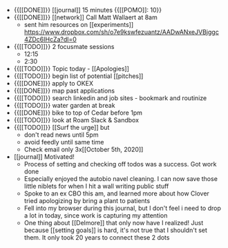- {{[[DONE]]}} [[journal]] 15 minutes {{[[POMO]]: 10}}
- {{[[DONE]]}} [[network]] Call Matt Wallaert at 8am
    - sent him resources on [[experiments]] https://www.dropbox.com/sh/o7e9kswfezuantz/AADwANxeJVBjggc4ZDc6IHcZa?dl=0
- {{[[TODO]]}} 2 focusmate sessions
    - 12:15
    - 2:30
- {{[[TODO]]}} Topic today - [[Apologies]]
- {{[[TODO]]}} begin list of potential [[pitches]]
- {{[[DONE]]}} apply to OKEX
- {{[[DONE]]}} map past applications
- {{[[TODO]]}} search linkedin and job sites - bookmark and routinize
- {{[[TODO]]}} water garden at break
- {{[[DONE]]}} bike to top of Cedar before 1pm
- {{[[TODO]]}} look at Roam Slack & Sandbox
- {{[[TODO]]}} [[Surf the urge]] but 
    - don't read news until 5pm
    - avoid feedly until same time
    - Check email only 3x[[October 5th, 2020]]
- [[journal]] Motivated!
    - Process of setting and checking off todos was a success. Got work done
    - Especially enjoyed the autobio navel cleaning. I can now save those little niblets for when I hit a wall writing public stuff
    - Spoke to an ex CBO this am, and learned more about how Clover tried apologizing by bring a plant to patients
    - Fell into my browser during this journal, but I don't feel i need to drop a lot in today, since work is capturing my attention
    - One thing about [[Delmore]] that only now have I realized! Just because [[setting goals]] is hard, it's not true that I shouldn't set them.  It only took 20 years to connect these 2 dots
